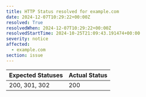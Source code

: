 ```yaml
---
title: HTTP Status resolved for example.com
date: 2024-12-07T10:29:22+00:00Z
resolved: True
resolvedWhen: 2024-12-07T10:29:22+00:00Z
resolvedStartTime: 2024-10-25T21:09:43.191474+00:00
severity: notice
affected:
  - example.com
section: issue
---
```


| Expected Statuses | Actual Status  |
|-------------------|----------------|
| 200, 301, 302 | 200 |
